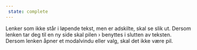 ```yaml
---
 state: complete
---
```

Lenker som ikke står i løpende tekst, men er adskilte, skal se slik ut. Dersom lenken tar deg til en ny side skal pilen › benyttes i slutten av teksten. Dersom lenken åpner et modalvindu eller valg, skal det ikke være pil.
